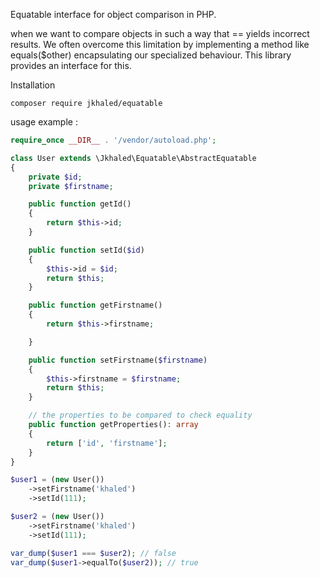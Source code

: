 Equatable interface for object comparison in PHP.

when we want to compare objects in such a way that == yields incorrect results. 
We often overcome this limitation by implementing a method like equals($other) encapsulating our specialized behaviour. 
This library provides an interface for this.

Installation

```shell script
composer require jkhaled/equatable 
```

usage example : 

```php
require_once __DIR__ . '/vendor/autoload.php';

class User extends \Jkhaled\Equatable\AbstractEquatable
{
    private $id;
    private $firstname;

    public function getId()
    {
        return $this->id;
    }

    public function setId($id)
    {
        $this->id = $id;
        return $this;
    }

    public function getFirstname()
    {
        return $this->firstname;

    }

    public function setFirstname($firstname)
    {
        $this->firstname = $firstname;
        return $this;
    }

    // the properties to be compared to check equality
    public function getProperties(): array 
    {
        return ['id', 'firstname'];
    }
}

$user1 = (new User())
    ->setFirstname('khaled')
    ->setId(111);

$user2 = (new User())
    ->setFirstname('khaled')
    ->setId(111);

var_dump($user1 === $user2); // false
var_dump($user1->equalTo($user2)); // true 
```